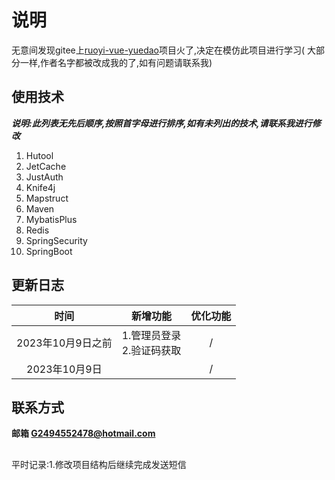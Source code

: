 # 说明

无意间发现gitee上[ruoyi-vue-yuedao](https://gitee.com/zhijiantianya/ruoyi-vue-pro)项目火了,决定在模仿此项目进行学习(
大部分一样,作者名字都被改成我的了,如有问题请联系我)

## 使用技术

_**说明:此列表无先后顺序,按照首字母进行排序,如有未列出的技术,请联系我进行修改**_

1. Hutool
2. JetCache
3. JustAuth
4. Knife4j
5. Mapstruct
6. Maven
7. MybatisPlus
8. Redis
9. SpringSecurity
10. SpringBoot

## 更新日志

|      时间      |        新增功能        | 优化功能 |
|:------------:|:------------------:|:----:|
| 2023年10月9日之前 | 1.管理员登录<br>2.验证码获取 |  /   |
|  2023年10月9日  |                    |  /   |

## 联系方式

**邮箱 G2494552478@hotmail.com**

##

平时记录:1.修改项目结构后继续完成发送短信
